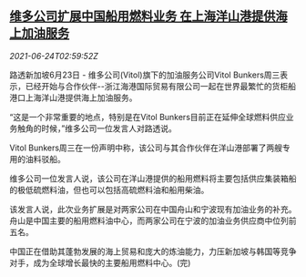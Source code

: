 <!--1624503663000-->
[维多公司扩展中国船用燃料业务 在上海洋山港提供海上加油服务](https://cn.reuters.com/article/vitol-china-fuel-ship-0623-wedn-idCNKCS2E009G)
------

<div><i>2021-06-24T02:59:52Z</i></div><p>路透新加坡6月23日 - 维多公司(Vitol)旗下的加油服务公司Vitol Bunkers周三表示，已经开始与合作伙伴--浙江海港国际贸易有限公司一起在世界最繁忙的货柜船港口上海洋山港提供海上加油服务。</p><p>“这是一个非常重要的地点，特别是在Vitol Bunkers目前正在延伸全球燃料供应业务触角的时候，”维多公司一位发言人对路透说。</p><p>Vitol Bunkers周三在一份声明中称，该公司与其合作伙伴在洋山港部署了两艘专用的油料驳船。</p><p>维多公司一位发言人说，该公司在洋山港提供的船用燃料将主要包括供应集装箱船的极低硫燃料油，但也可以包括高硫燃料油和船用柴油。</p><p>该发言人说，此次业务扩展是对两家公司在中国舟山和宁波现有加油业务的补充。舟山是中国主要的船用燃料油中心，而两家公司在宁波的加油业务供应商中位列前五名。</p><p>中国正在借助其蓬勃发展的海上贸易和庞大的炼油能力，力压新加坡与韩国等竞争对手，成为全球增长最快的主要船用燃料中心。(完)</p>

